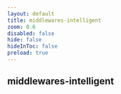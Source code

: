 ```yaml
---
layout: default 
title: middlewares-intelligent  
zoom: 0.6   
disabled: false 
hide: false 
hideInToc: false    
preload: true   
---
```



## middlewares-intelligent   
